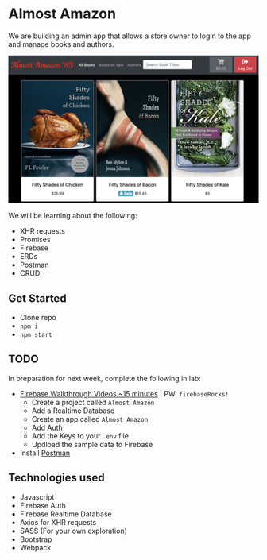 # Almost Amazon
We are building an admin app that allows a store owner to login to the app and manage books and authors.

![Screen Shot](./almostam.png)

We will be learning about the following:
- XHR requests
- Promises
- Firebase
- ERDs
- Postman
- CRUD

## Get Started
- Clone repo
- `npm i`
- `npm start`
## TODO 
In preparation for next week, complete the following in lab:
- [Firebase Walkthrough Videos ~15 minutes](https://vimeo.com/showcase/codetracker-firebase) | PW: `firebaseRocks!`
  - Create a project called `Almost Amazon`
  - Add a Realtime Database
  - Create an app called `Almost Amazon`
  - Add Auth
  - Add the Keys to your `.env` file
  - Updload the sample data to Firebase
- Install [Postman](https://www.postman.com/downloads/)

## Technologies used
- Javascript
- Firebase Auth
- Firebase Realtime Database
- Axios for XHR requests
- SASS (For your own exploration)
- Bootstrap
- Webpack
